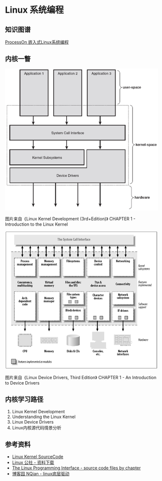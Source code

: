 # Linux 系统编程

## 知识图谱

[ProcessOn 嵌入式Linux系统编程](https://www.processon.com/view/link/5da66a26e4b0ea86c2b20ac3)

## 内核一瞥

![kernel view 1](../assets/linux/kernel_view_1.png)

图片来自《Linux Kernel Development (3rd+Edition)》 CHAPTER 1 - Introduction to the Linux Kernel

![kernel view 2](../assets/linux/kernel_view_2.png)

图片来自《Linux Device Drivers, Third Edition》 CHAPTER 1 - An Introduction to Device Drivers 

## 内核学习路径

1. Linux Kernel Development
2. Understanding the Linux Kernel
3. Linux Device Drivers
4. Linux内核源代码情景分析

## 参考资料

- [Linux Kernel SourceCode](https://elixir.bootlin.com/linux/latest/source)
- [Linux 公社 - 资料下载](https://linux.linuxidc.com)
- [The Linux Programming Interface - source code files by chapter](http://www.man7.org/tlpi/code/online/all_files_by_chapter.html)
- [博客园 NQian - linux底层驱动](https://www.cnblogs.com/lifexy/category/1076894.html)
